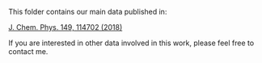 This folder contains our main data published in:


[J. Chem. Phys. 149, 114702 (2018)](https://aip.scitation.org/doi/10.1063/1.5037380)

If you are interested in other data involved in this work, please feel free to contact me.
